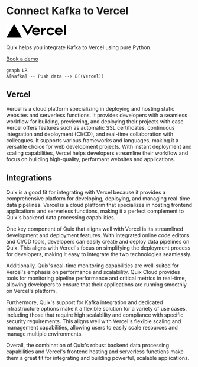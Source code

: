 # Connect Kafka to Vercel

![](./images/logo_1.jpg)

Quix helps you integrate Kafka to Vercel using pure Python.

<div>
<a class="md-button md-button--primary" href="https://share.hsforms.com/1iW0TmZzKQMChk0lxd_tGiw4yjw2?__hstc=175542013.2303933fbd746c0ac86d9ccbe9bc9100.1728383268831.1729603416735.1729620918855.31&__hssc=175542013.1.1729620918855&__hsfp=2132701734" target="_blank" style="margin-right:.5rem;">Book a demo</a>
<br/>
</div>

```mermaid
graph LR
A[Kafka] -- Push data --> B((Vercel))
```

## Vercel

Vercel is a cloud platform specializing in deploying and hosting static websites and serverless functions. It provides developers with a seamless workflow for building, previewing, and deploying their projects with ease. Vercel offers features such as automatic SSL certificates, continuous integration and deployment (CI/CD), and real-time collaboration with colleagues. It supports various frameworks and languages, making it a versatile choice for web development projects. With instant deployment and scaling capabilities, Vercel helps developers streamline their workflow and focus on building high-quality, performant websites and applications.

## Integrations

Quix is a good fit for integrating with Vercel because it provides a comprehensive platform for developing, deploying, and managing real-time data pipelines. Vercel is a cloud platform that specializes in hosting frontend applications and serverless functions, making it a perfect complement to Quix's backend data processing capabilities.

One key component of Quix that aligns well with Vercel is its streamlined development and deployment features. With integrated online code editors and CI/CD tools, developers can easily create and deploy data pipelines on Quix. This aligns with Vercel's focus on simplifying the deployment process for developers, making it easy to integrate the two technologies seamlessly.

Additionally, Quix's real-time monitoring capabilities are well-suited for Vercel's emphasis on performance and scalability. Quix Cloud provides tools for monitoring pipeline performance and critical metrics in real-time, allowing developers to ensure that their applications are running smoothly on Vercel's platform.

Furthermore, Quix's support for Kafka integration and dedicated infrastructure options make it a flexible solution for a variety of use cases, including those that require high scalability and compliance with specific security requirements. This aligns well with Vercel's flexible scaling and management capabilities, allowing users to easily scale resources and manage multiple environments.

Overall, the combination of Quix's robust backend data processing capabilities and Vercel's frontend hosting and serverless functions make them a great fit for integrating and building powerful, scalable applications.

